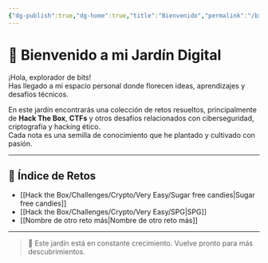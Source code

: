 ```yaml
---
{"dg-publish":true,"dg-home":true,"title":"Bienvenido","permalink":"/bienvenido/","tags":["gardenEntry"],"dgPassFrontmatter":true}
---
```



# 🌱 Bienvenido a mi Jardín Digital

¡Hola, explorador de bits!  
Has llegado a mi espacio personal donde florecen ideas, aprendizajes y desafíos técnicos.

En este jardín encontrarás una colección de retos resueltos, principalmente de **Hack The Box**, **CTFs** y otros desafíos relacionados con ciberseguridad, criptografía y hacking ético.  
Cada nota es una semilla de conocimiento que he plantado y cultivado con pasión.

---

## 🧠 Índice de Retos

- [[Hack the Box/Challenges/Crypto/Very Easy/Sugar free candies\|Sugar free candies]]
- [[Hack the Box/Challenges/Crypto/Very Easy/SPG\|SPG]]
- [[Nombre de otro reto más\|Nombre de otro reto más]]

---

> 🚧 Este jardín está en constante crecimiento. Vuelve pronto para más descubrimientos.
